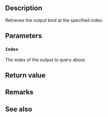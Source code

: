 ## Description

Retrieves the output kind at the specified index.

## Parameters

### `Index`

The index of the output to query about.

## Return value

## Remarks

## See also